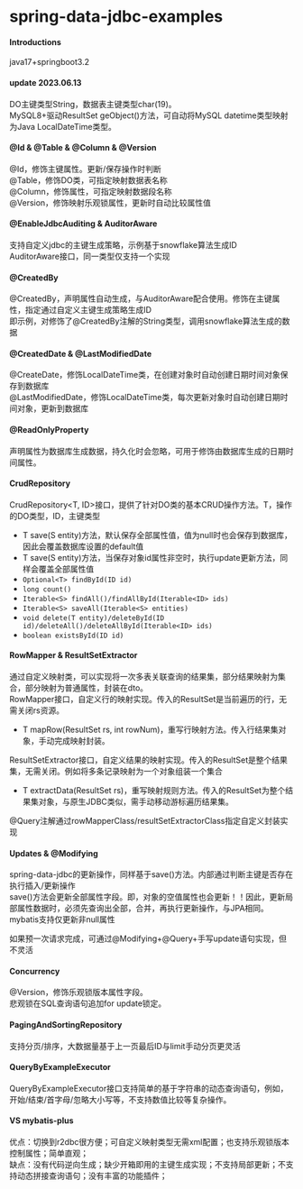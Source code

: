 # spring-data-jdbc-examples

#### Introductions
java17+springboot3.2

#### update 2023.06.13
DO主键类型String，数据表主键类型char(19)。  
MySQL8+驱动ResultSet geObject()方法，可自动将MySQL datetime类型映射为Java LocalDateTime类型。

#### @Id & @Table & @Column & @Version
@Id，修饰主键属性。更新/保存操作时判断  
@Table，修饰DO类，可指定映射数据表名称  
@Column，修饰属性，可指定映射数据段名称  
@Version，修饰映射乐观锁属性，更新时自动比较属性值  

#### @EnableJdbcAuditing & AuditorAware
支持自定义jdbc的主键生成策略，示例基于snowflake算法生成ID  
AuditorAware接口，同一类型仅支持一个实现  

#### @CreatedBy
@CreatedBy，声明属性自动生成，与AuditorAware配合使用。修饰在主键属性，指定通过自定义主键生成策略生成ID  
即示例，对修饰了@CreatedBy注解的String类型，调用snowflake算法生成的数据

#### @CreatedDate & @LastModifiedDate
@CreateDate，修饰LocalDateTime类，在创建对象时自动创建日期时间对象保存到数据库  
@LastModifiedDate，修饰LocalDateTime类，每次更新对象时自动创建日期时间对象，更新到数据库  

#### @ReadOnlyProperty
声明属性为数据库生成数据，持久化时会忽略，可用于修饰由数据库生成的日期时间属性。

#### CrudRepository
CrudRepository<T, ID>接口，提供了针对DO类的基本CRUD操作方法。T，操作的DO类型，ID，主键类型
- T save(S entity)方法，默认保存全部属性值，值为null时也会保存到数据库，因此会覆盖数据库设置的default值
- T save(S entity)方法，当保存对象id属性非空时，执行update更新方法，同样会覆盖全部属性值
- `Optional<T> findById(ID id)`
- `long count()`
- `Iterable<S> findAll()/findAllById(Iterable<ID> ids)`
- `Iterable<S> saveAll(Iterable<S> entities)`
- `void delete(T entity)/deleteById(ID id)/deleteAll()/deleteAllById(Iterable<ID> ids)`
- `boolean existsById(ID id)`


#### RowMapper & ResultSetExtractor
通过自定义映射类，可以实现将一次多表关联查询的结果集，部分结果映射为集合，部分映射为普通属性，封装在dto。  
RowMapper接口，自定义行的映射实现。传入的ResultSet是当前遍历的行，无需关闭rs资源。   
- T mapRow(ResultSet rs, int rowNum)，重写行映射方法。传入行结果集对象，手动完成映射封装。

ResultSetExtractor接口，自定义结果的映射实现。传入的ResultSet是整个结果集，无需关闭。例如将多条记录映射为一个对象组装一个集合
- T extractData(ResultSet rs)，重写映射规则方法。传入的ResultSet为整个结果集对象，与原生JDBC类似，需手动移动游标遍历结果集。

@Query注解通过rowMapperClass/resultSetExtractorClass指定自定义封装实现  

#### Updates & @Modifying
spring-data-jdbc的更新操作，同样基于save()方法。内部通过判断主键是否存在执行插入/更新操作  
save()方法会更新全部属性字段。即，对象的空值属性也会更新！！因此，更新局部属性数据时，必须先查询出全部，合并，再执行更新操作，与JPA相同。mybatis支持仅更新非null属性

如果预一次请求完成，可通过@Modifying+@Query+手写update语句实现，但不灵活

#### Concurrency
@Version，修饰乐观锁版本属性字段。  
悲观锁在SQL查询语句追加for update锁定。

#### PagingAndSortingRepository
支持分页/排序，大数据量基于上一页最后ID与limit手动分页更灵活  

#### QueryByExampleExecutor
QueryByExampleExecutor接口支持简单的基于字符串的动态查询语句，例如，开始/结束/首字母/忽略大小写等，不支持数值比较等复杂操作。 

#### VS mybatis-plus
优点：切换到r2dbc很方便；可自定义映射类型无需xml配置；也支持乐观锁版本控制属性；简单直观；  
缺点：没有代码逆向生成；缺少开箱即用的主键生成实现；不支持局部更新；不支持动态拼接查询语句；没有丰富的功能插件；   